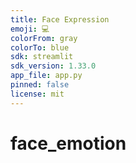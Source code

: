 ```yaml
---
title: Face Expression
emoji: 💻
colorFrom: gray
colorTo: blue
sdk: streamlit
sdk_version: 1.33.0
app_file: app.py
pinned: false
license: mit
---
```

# face_emotion
